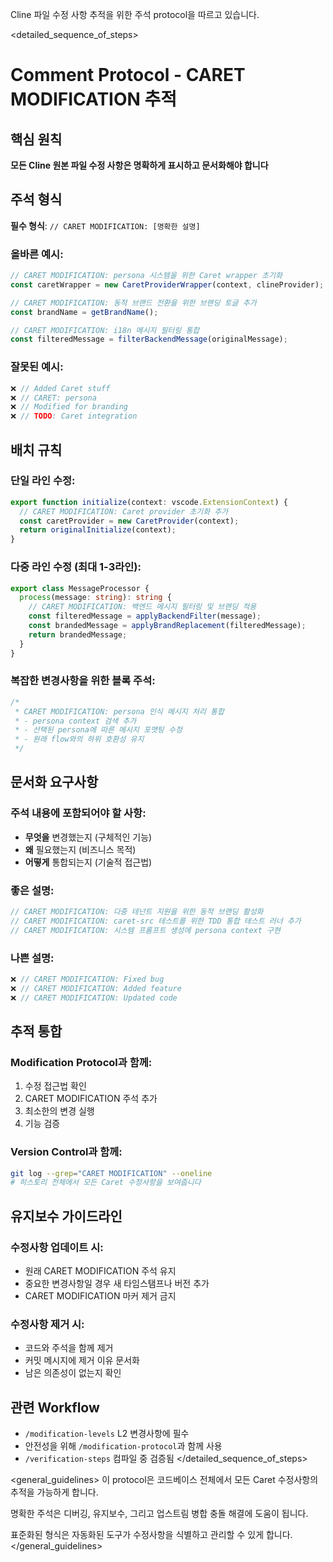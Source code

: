 Cline 파일 수정 사항 추적을 위한 주석 protocol을 따르고 있습니다.

<detailed_sequence_of_steps>
# Comment Protocol - CARET MODIFICATION 추적

## 핵심 원칙
**모든 Cline 원본 파일 수정 사항은 명확하게 표시하고 문서화해야 합니다**

## 주석 형식
**필수 형식**: `// CARET MODIFICATION: [명확한 설명]`

### 올바른 예시:
```typescript
// CARET MODIFICATION: persona 시스템을 위한 Caret wrapper 초기화
const caretWrapper = new CaretProviderWrapper(context, clineProvider);

// CARET MODIFICATION: 동적 브랜드 전환을 위한 브랜딩 토글 추가  
const brandName = getBrandName();

// CARET MODIFICATION: i18n 메시지 필터링 통합
const filteredMessage = filterBackendMessage(originalMessage);
```

### 잘못된 예시:
```typescript
❌ // Added Caret stuff
❌ // CARET: persona
❌ // Modified for branding
❌ // TODO: Caret integration
```

## 배치 규칙

### 단일 라인 수정:
```typescript
export function initialize(context: vscode.ExtensionContext) {
  // CARET MODIFICATION: Caret provider 초기화 추가
  const caretProvider = new CaretProvider(context);
  return originalInitialize(context);
}
```

### 다중 라인 수정 (최대 1-3라인):
```typescript
export class MessageProcessor {
  process(message: string): string {
    // CARET MODIFICATION: 백엔드 메시지 필터링 및 브랜딩 적용
    const filteredMessage = applyBackendFilter(message);
    const brandedMessage = applyBrandReplacement(filteredMessage);
    return brandedMessage;
  }
}
```

### 복잡한 변경사항을 위한 블록 주석:
```typescript
/*
 * CARET MODIFICATION: persona 인식 메시지 처리 통합
 * - persona context 검색 추가
 * - 선택된 persona에 따른 메시지 포맷팅 수정
 * - 원래 flow와의 하위 호환성 유지
 */
```

## 문서화 요구사항

### 주석 내용에 포함되어야 할 사항:
- **무엇을** 변경했는지 (구체적인 기능)
- **왜** 필요했는지 (비즈니스 목적)
- **어떻게** 통합되는지 (기술적 접근법)

### 좋은 설명:
```typescript
// CARET MODIFICATION: 다중 테넌트 지원을 위한 동적 브랜딩 활성화
// CARET MODIFICATION: caret-src 테스트를 위한 TDD 통합 테스트 러너 추가
// CARET MODIFICATION: 시스템 프롬프트 생성에 persona context 구현
```

### 나쁜 설명:
```typescript
❌ // CARET MODIFICATION: Fixed bug
❌ // CARET MODIFICATION: Added feature  
❌ // CARET MODIFICATION: Updated code
```

## 추적 통합

### Modification Protocol과 함께:
1. 수정 접근법 확인
2. CARET MODIFICATION 주석 추가
3. 최소한의 변경 실행
4. 기능 검증

### Version Control과 함께:
```bash
git log --grep="CARET MODIFICATION" --oneline
# 히스토리 전체에서 모든 Caret 수정사항을 보여줍니다
```

## 유지보수 가이드라인

### 수정사항 업데이트 시:
- 원래 CARET MODIFICATION 주석 유지
- 중요한 변경사항일 경우 새 타임스탬프나 버전 추가
- CARET MODIFICATION 마커 제거 금지

### 수정사항 제거 시:
- 코드와 주석을 함께 제거
- 커밋 메시지에 제거 이유 문서화
- 남은 의존성이 없는지 확인

## 관련 Workflow  
- `/modification-levels` L2 변경사항에 필수
- 안전성을 위해 `/modification-protocol`과 함께 사용
- `/verification-steps` 컴파일 중 검증됨
</detailed_sequence_of_steps>

<general_guidelines>
이 protocol은 코드베이스 전체에서 모든 Caret 수정사항의 추적을 가능하게 합니다.

명확한 주석은 디버깅, 유지보수, 그리고 업스트림 병합 충돌 해결에 도움이 됩니다.

표준화된 형식은 자동화된 도구가 수정사항을 식별하고 관리할 수 있게 합니다.
</general_guidelines>